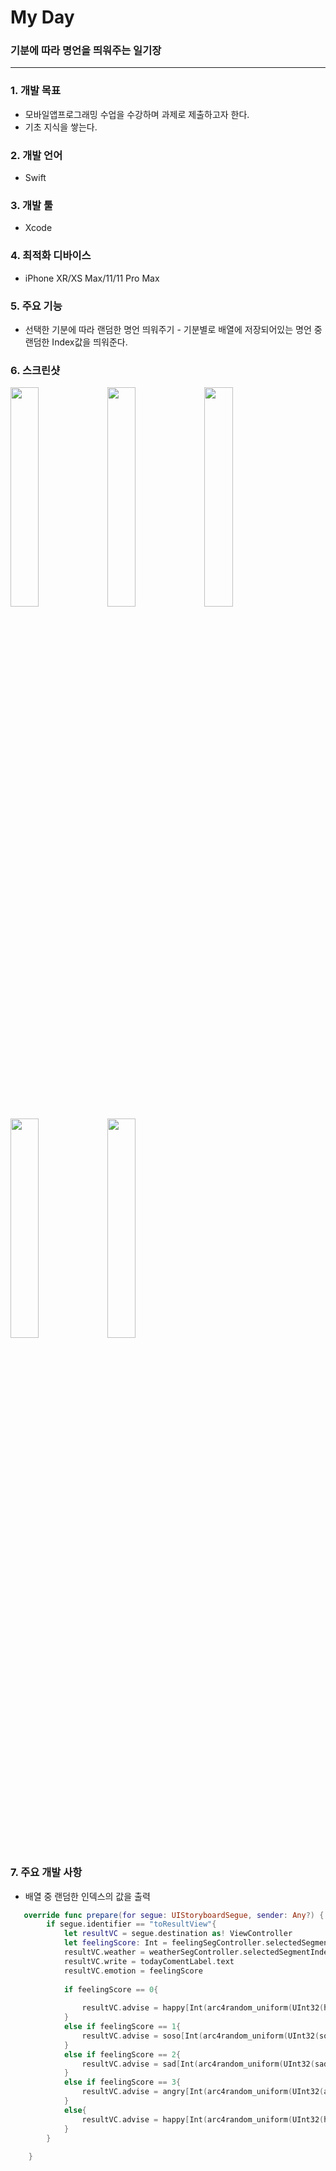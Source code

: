 # My Day
### 기분에 따라 명언을 띄워주는 일기장
---
### 1.  개발 목표
+ 모바일앱프로그래밍 수업을 수강하며 과제로 제출하고자 한다.
+ 기초 지식을 쌓는다.

### 2.  개발 언어
+ Swift 


### 3.  개발 툴
+ Xcode 

### 4.  최적화 디바이스
+ iPhone XR/XS Max/11/11 Pro Max  


### 5.  주요 기능
+ 선택한 기분에 따라 랜덤한 명언 띄워주기  - 기분별로 배열에 저장되어있는 명언 중 랜덤한 Index값을 띄워준다.

### 6.  스크린샷
<img src="https://user-images.githubusercontent.com/63438947/130264430-8a90d2bf-4639-4c08-9744-d81f7be5b0df.png" width="30%">  <img src="https://user-images.githubusercontent.com/63438947/130264482-4f561586-d04c-45d8-bbad-b4c1b03299a1.png" width="30%">  <img src="https://user-images.githubusercontent.com/63438947/130264498-95549b74-8587-4530-bc94-29a8766b28a9.png" width="30%">  <img src="https://user-images.githubusercontent.com/63438947/130264551-cb9b07e0-a0b4-4a1b-b6bd-938576af28f3.png" width="30%">   <img src="https://user-images.githubusercontent.com/63438947/130264574-209936ab-c4d3-4569-9442-73995a7d22ab.png" width="30%">   



### 7.  주요 개발 사항
+ 배열 중 랜덤한 인덱스의 값을 출력

```Swift
   override func prepare(for segue: UIStoryboardSegue, sender: Any?) {
        if segue.identifier == "toResultView"{
            let resultVC = segue.destination as! ViewController
            let feelingScore: Int = feelingSegController.selectedSegmentIndex
            resultVC.weather = weatherSegController.selectedSegmentIndex
            resultVC.write = todayComentLabel.text
            resultVC.emotion = feelingScore
            
            if feelingScore == 0{
                
                resultVC.advise = happy[Int(arc4random_uniform(UInt32(happy.count)))]
            }
            else if feelingScore == 1{
                resultVC.advise = soso[Int(arc4random_uniform(UInt32(soso.count)))]
            }
            else if feelingScore == 2{
                resultVC.advise = sad[Int(arc4random_uniform(UInt32(sad.count)))]
            }
            else if feelingScore == 3{
                resultVC.advise = angry[Int(arc4random_uniform(UInt32(angry.count)))]
            }
            else{
                resultVC.advise = happy[Int(arc4random_uniform(UInt32(happy.count)))]
            }
        }
        
    }
```


